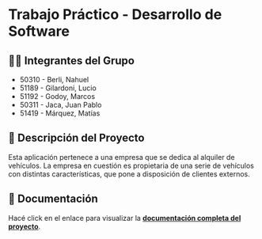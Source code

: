 # Trabajo Práctico - Desarrollo de Software

## 👨‍💻 Integrantes del Grupo

- 50310 - Berli, Nahuel
- 51189 - Gilardoni, Lucio
- 51192 - Godoy, Marcos
- 50311 - Jaca, Juan Pablo
- 51419 - Márquez, Matías

## 📜 Descripción del Proyecto

Esta aplicación pertenece a una empresa que se dedica al alquiler de vehículos. La empresa en cuestión es propietaria de una serie de vehículos con distintas características, que pone a disposición de clientes externos.

## 📑 Documentación

Hacé click en el enlace para visualizar la **[documentación completa del proyecto](./docs/README.md)**.

